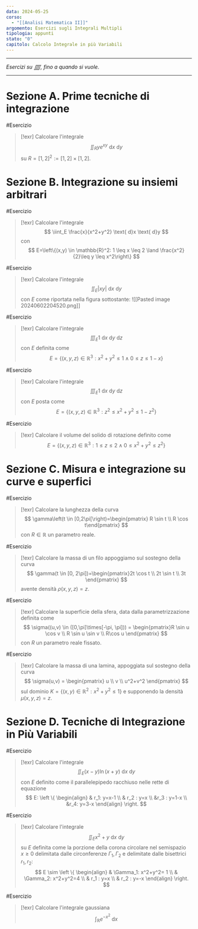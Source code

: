 ```yaml
---
data: 2024-05-25
corso:
  - "[[Analisi Matematica II]]"
argomento: Esercizi sugli Integrali Multipli
tipologia: appunti
stato: "0"
capitolo: Calcolo Integrale in più Variabili
---
```

- - -
*Esercizi su $\iiiint$, fino a quando si vuole.*
- - -
# Sezione A. Prime tecniche di integrazione
#Esercizio 
> [!exr] 
> Calcolare l'integrale
> $$
> \iint_R ye ^{xy} \ \text{d}x \ \text{d}y
> $$
> su $R = [1,2]^2:= [1,2] \times [1,2]$.

# Sezione B. Integrazione su insiemi arbitrari
#Esercizio 
> [!exr] 
> Calcolare l'integrale
> $$
> \iint_E \frac{x}{x^2+y^2} \text{ d}x \text{ d}y
> $$
> con 
> $$
> E=\left\{(x,y) \in \mathbb{R}^2: 1 \leq x \leq 2 \land \frac{x^2}{2}\leq y \leq x^2\right\}
> $$

#Esercizio 
> [!exr]
> Calcolare l'integrale
> $$
> \iint_E |xy| \text{ d}x\text{ d}y
> $$
> con $E$ come riportata nella figura sottostante:
> ![[Pasted image 20240602204520.png]]

#Esercizio 
> [!exr] 
> Calcolare l'integrale
> $$
> \iiint_E 1 \text{ d}x\text{ d}y \text{ d}z 
> $$
> con $E$ definita come
> $$
> E=\left\{(x,y,z) \in \mathbb{R}^3: x^2+y^2 \leq 1 \land 0 \leq z \leq 1-x\right\}
> $$

#Esercizio 
> [!exr] 
> Calcolare l'integrale
> $$
> \iiint_E 1 \text{ d}x \text{ d}y \text{ d}z
> $$
> con $E$ posta come
> $$
> E=\left\{(x,y,z) \in \mathbb{R}^3: z^2\leq x^2+y^2 \leq 1-z^2\right\}
> $$

#Esercizio 
> [!exr] 
> Calcolare il volume del solido di rotazione definito come
> $$
> E=\left\{(x,y,z) \in \mathbb{R}^3: 1 \leq z \leq 2 \land 0 \leq x^2+y^2 \leq z^2\right\}
> $$

# Sezione C. Misura e integrazione su curve e superfici
#Esercizio 
> [!exr] 
> Calcolare la lunghezza della curva
> $$
> \gamma\left(t \in [0,2\pi[\right)=\begin{pmatrix} R \sin t \\ R \cos t\end{pmatrix}
> $$
> con $R \in \mathbb{R}$ un parametro reale.

#Esercizio 
> [!exr] 
> Calcolare la massa di un filo appoggiamo sul sostegno della curva
> $$
> \gamma(t \in [0, 2\pi])=\begin{pmatrix}2t \cos t \\ 2t \sin t \\ 3t \end{pmatrix}
> $$
> avente densità $\rho(x,y,z)=z$.

#Esercizio 
> [!exr]
> Calcolare la superficie della sfera, data dalla parametrizzazione definita come
> $$
> \sigma((u,v) \in ([0,\pi]\times[-\pi, \pi])) = \begin{pmatrix}R \sin u \cos v \\ R \sin u \sin v \\ R\cos u \end{pmatrix}
> $$
> con $R$ un parametro reale fissato.

#Esercizio 
> [!exr] 
> Calcolare la massa di una lamina, appoggiata sul sostegno della curva
> $$
> \sigma(u,v) = \begin{pmatrix} u \\ v \\ u^2+v^2 \end{pmatrix}
> $$
> sul dominio $K=\{(x,y) \in \mathbb{R}^2 : x^2+y^2 \leq 1\}$ e supponendo la densità $\mu(x,y,z)=z$.

# Sezione D. Tecniche di Integrazione in Più Variabili

#Esercizio 
> [!exr] 
> Calcolare l'integrale
> $$
> \iint_E (x-y)\ln(x+y) \text{ d}x\text{ d}y
> $$
> con $E$ definito come il parallelepipedo racchiuso nelle rette di equazione
> $$
> E: \left \{
> \begin{align}
> & r_1: y=x-1 \\ & r_2 : y=x \\ &r_3 : y=1-x \\ &r_4: y=3-x
> \end{align}
> \right.
> $$

#Esercizio 
> [!exr] 
> Calcolare l'integrale
> $$
> \iint_E x^2+y \text{ d}x\text{ d}y
> $$
> su $E$ definita come la porzione della corona circolare nel semispazio $x\geq 0$ delimitata dalle circonferenze $\Gamma_1, \Gamma_2$ e delimitate dalle bisettrici $r_1, r_2$:
> $$
> E \sim \left \{
> \begin{align}
> & \Gamma_1: x^2+y^2= 1  \\ 
> & \Gamma_2: x^2+y^2=4 \\
> & r_1 : y=x \\ &
> r_2 : y=-x
> \end{align}
> \right.
> $$

#Esercizio 
> [!exr] 
> Calcolare l'integrale gaussiana
> $$
> \int_{\mathbb{R} }e^{-x^2} \text{ d}x
> $$

